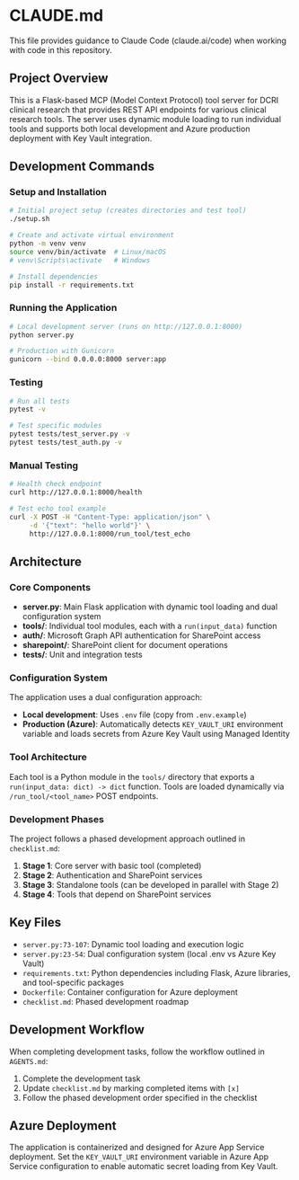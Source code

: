 # CLAUDE.md

This file provides guidance to Claude Code (claude.ai/code) when working with code in this repository.

## Project Overview

This is a Flask-based MCP (Model Context Protocol) tool server for DCRI clinical research that provides REST API endpoints for various clinical research tools. The server uses dynamic module loading to run individual tools and supports both local development and Azure production deployment with Key Vault integration.

## Development Commands

### Setup and Installation
```bash
# Initial project setup (creates directories and test tool)
./setup.sh

# Create and activate virtual environment
python -m venv venv
source venv/bin/activate  # Linux/macOS
# venv\Scripts\activate   # Windows

# Install dependencies
pip install -r requirements.txt
```

### Running the Application
```bash
# Local development server (runs on http://127.0.0.1:8000)
python server.py

# Production with Gunicorn
gunicorn --bind 0.0.0.0:8000 server:app
```

### Testing
```bash
# Run all tests
pytest -v

# Test specific modules
pytest tests/test_server.py -v
pytest tests/test_auth.py -v
```

### Manual Testing
```bash
# Health check endpoint
curl http://127.0.0.1:8000/health

# Test echo tool example
curl -X POST -H "Content-Type: application/json" \
     -d '{"text": "hello world"}' \
     http://127.0.0.1:8000/run_tool/test_echo
```

## Architecture

### Core Components
- **server.py**: Main Flask application with dynamic tool loading and dual configuration system
- **tools/**: Individual tool modules, each with a `run(input_data)` function
- **auth/**: Microsoft Graph API authentication for SharePoint access
- **sharepoint/**: SharePoint client for document operations
- **tests/**: Unit and integration tests

### Configuration System
The application uses a dual configuration approach:
- **Local development**: Uses `.env` file (copy from `.env.example`)
- **Production (Azure)**: Automatically detects `KEY_VAULT_URI` environment variable and loads secrets from Azure Key Vault using Managed Identity

### Tool Architecture
Each tool is a Python module in the `tools/` directory that exports a `run(input_data: dict) -> dict` function. Tools are loaded dynamically via `/run_tool/<tool_name>` POST endpoints.

### Development Phases
The project follows a phased development approach outlined in `checklist.md`:
1. **Stage 1**: Core server with basic tool (completed)
2. **Stage 2**: Authentication and SharePoint services
3. **Stage 3**: Standalone tools (can be developed in parallel with Stage 2)
4. **Stage 4**: Tools that depend on SharePoint services

## Key Files
- `server.py:73-107`: Dynamic tool loading and execution logic
- `server.py:23-54`: Dual configuration system (local .env vs Azure Key Vault)
- `requirements.txt`: Python dependencies including Flask, Azure libraries, and tool-specific packages
- `Dockerfile`: Container configuration for Azure deployment
- `checklist.md`: Phased development roadmap

## Development Workflow
When completing development tasks, follow the workflow outlined in `AGENTS.md`:
1. Complete the development task
2. Update `checklist.md` by marking completed items with `[x]`
3. Follow the phased development order specified in the checklist

## Azure Deployment
The application is containerized and designed for Azure App Service deployment. Set the `KEY_VAULT_URI` environment variable in Azure App Service configuration to enable automatic secret loading from Key Vault.